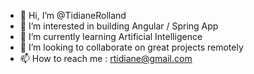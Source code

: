- 👋 Hi, I’m @TidianeRolland
- 👀 I’m interested in building Angular / Spring App
- 🌱 I’m currently learning Artificial Intelligence
- 💞️ I’m looking to collaborate on great projects remotely
- 📫 How to reach me : rtidiane@gmail.com

<!---
TidianeRolland/TidianeRolland is a ✨ special ✨ repository because its `README.md` (this file) appears on your GitHub profile.
You can click the Preview link to take a look at your changes.
--->
